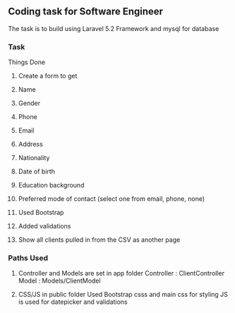 ## Coding task for Software Engineer

The task is to build using Laravel 5.2 Framework and mysql for database

### Task

Things Done 

1. Create a form to get 
  1. Name
  1. Gender
  1. Phone 
  1. Email 
  1. Address
  1. Nationality
  1. Date of birth
  1. Education background 
  1. Preferred mode of contact (select one from email, phone, none)

1. Used Bootstrap 
1. Added validations 
1. Show all clients pulled in from the CSV as another page

### Paths Used

1. Controller and Models are set in app folder
    Controller : ClientController 
    Model : Models/ClientModel
 
1. CSS/JS in public folder 
Used Bootstrap csss and main css for styling
JS is used for datepicker and validations 

